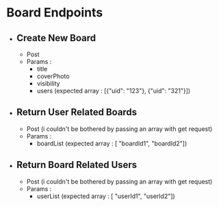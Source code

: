 # Board Endpoints

- ## Create New Board 

	- Post
	- Params :
		- title
		- coverPhoto
		- visibility
		- users (expected array : [{"uid": "123"}, {"uid": "321"}])

- ## Return User Related Boards

	- Post (i couldn't be bothered by passing an array with get request)
	- Params :
		- boardList (expected array : [ "boardId1", "boardId2"]) 

- ## Return Board Related Users

	- Post (i couldn't be bothered by passing an array with get request)
	- Params :
		- userList (expected array : [ "userId1", "userId2"]) 